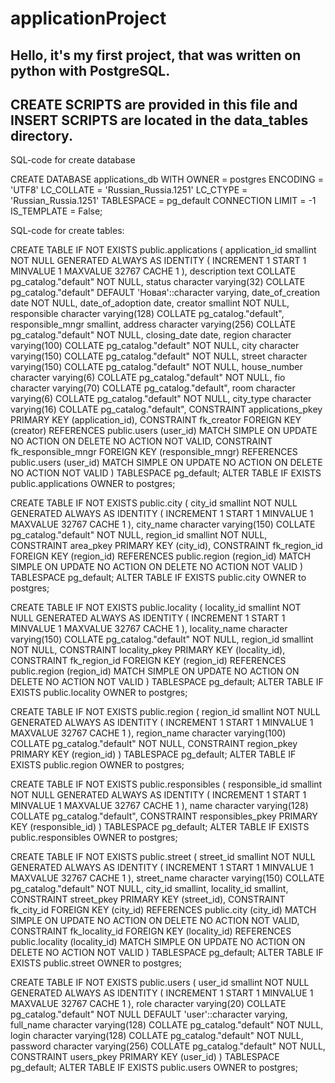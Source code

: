 # applicationProject
Hello, it's my first project, that was written on python with PostgreSQL.
--------------------------------------------------------------------------------------------------------------------------------------------------------
CREATE SCRIPTS are provided in this file and INSERT SCRIPTS are located in the data_tables directory.
--------------------------------------------------------------------------------------------------------------------------------------------------------

SQL-code for create database

CREATE DATABASE applications_db
    WITH
    OWNER = postgres
    ENCODING = 'UTF8'
    LC_COLLATE = 'Russian_Russia.1251'
    LC_CTYPE = 'Russian_Russia.1251'
    TABLESPACE = pg_default
    CONNECTION LIMIT = -1
    IS_TEMPLATE = False;
    
SQL-code for create tables:

CREATE TABLE IF NOT EXISTS public.applications
(
    application_id smallint NOT NULL GENERATED ALWAYS AS IDENTITY ( INCREMENT 1 START 1 MINVALUE 1 MAXVALUE 32767 CACHE 1 ),
    description text COLLATE pg_catalog."default" NOT NULL,
    status character varying(32) COLLATE pg_catalog."default" DEFAULT 'Новая'::character varying,
    date_of_creation date NOT NULL,
    date_of_adoption date,
    creator smallint NOT NULL,
    responsible character varying(128) COLLATE pg_catalog."default",
    responsible_mngr smallint,
    address character varying(256) COLLATE pg_catalog."default" NOT NULL,
    closing_date date,
    region character varying(100) COLLATE pg_catalog."default" NOT NULL,
    city character varying(150) COLLATE pg_catalog."default" NOT NULL,
    street character varying(150) COLLATE pg_catalog."default" NOT NULL,
    house_number character varying(6) COLLATE pg_catalog."default" NOT NULL,
    fio character varying(70) COLLATE pg_catalog."default",
    room character varying(6) COLLATE pg_catalog."default" NOT NULL,
    city_type character varying(16) COLLATE pg_catalog."default",
    CONSTRAINT applications_pkey PRIMARY KEY (application_id),
    CONSTRAINT fk_creator FOREIGN KEY (creator)
        REFERENCES public.users (user_id) MATCH SIMPLE
        ON UPDATE NO ACTION
        ON DELETE NO ACTION
        NOT VALID,
    CONSTRAINT fk_responsible_mngr FOREIGN KEY (responsible_mngr)
        REFERENCES public.users (user_id) MATCH SIMPLE
        ON UPDATE NO ACTION
        ON DELETE NO ACTION
        NOT VALID
)
TABLESPACE pg_default;
ALTER TABLE IF EXISTS public.applications
    OWNER to postgres;

CREATE TABLE IF NOT EXISTS public.city
(
    city_id smallint NOT NULL GENERATED ALWAYS AS IDENTITY ( INCREMENT 1 START 1 MINVALUE 1 MAXVALUE 32767 CACHE 1 ),
    city_name character varying(150) COLLATE pg_catalog."default" NOT NULL,
    region_id smallint NOT NULL,
    CONSTRAINT area_pkey PRIMARY KEY (city_id),
    CONSTRAINT fk_region_id FOREIGN KEY (region_id)
        REFERENCES public.region (region_id) MATCH SIMPLE
        ON UPDATE NO ACTION
        ON DELETE NO ACTION
        NOT VALID
)
TABLESPACE pg_default;
ALTER TABLE IF EXISTS public.city
    OWNER to postgres;

CREATE TABLE IF NOT EXISTS public.locality
(
    locality_id smallint NOT NULL GENERATED ALWAYS AS IDENTITY ( INCREMENT 1 START 1 MINVALUE 1 MAXVALUE 32767 CACHE 1 ),
    locality_name character varying(150) COLLATE pg_catalog."default" NOT NULL,
    region_id smallint NOT NULL,
    CONSTRAINT locality_pkey PRIMARY KEY (locality_id),
    CONSTRAINT fk_region_id FOREIGN KEY (region_id)
        REFERENCES public.region (region_id) MATCH SIMPLE
        ON UPDATE NO ACTION
        ON DELETE NO ACTION
        NOT VALID
)
TABLESPACE pg_default;
ALTER TABLE IF EXISTS public.locality
    OWNER to postgres;

CREATE TABLE IF NOT EXISTS public.region
(
    region_id smallint NOT NULL GENERATED ALWAYS AS IDENTITY ( INCREMENT 1 START 1 MINVALUE 1 MAXVALUE 32767 CACHE 1 ),
    region_name character varying(100) COLLATE pg_catalog."default" NOT NULL,
    CONSTRAINT region_pkey PRIMARY KEY (region_id)
)
TABLESPACE pg_default;
ALTER TABLE IF EXISTS public.region
    OWNER to postgres;

CREATE TABLE IF NOT EXISTS public.responsibles
(
    responsible_id smallint NOT NULL GENERATED ALWAYS AS IDENTITY ( INCREMENT 1 START 1 MINVALUE 1 MAXVALUE 32767 CACHE 1 ),
    name character varying(128) COLLATE pg_catalog."default",
    CONSTRAINT responsibles_pkey PRIMARY KEY (responsible_id)
)
TABLESPACE pg_default;
ALTER TABLE IF EXISTS public.responsibles
    OWNER to postgres;

CREATE TABLE IF NOT EXISTS public.street
(
    street_id smallint NOT NULL GENERATED ALWAYS AS IDENTITY ( INCREMENT 1 START 1 MINVALUE 1 MAXVALUE 32767 CACHE 1 ),
    street_name character varying(150) COLLATE pg_catalog."default" NOT NULL,
    city_id smallint,
    locality_id smallint,
    CONSTRAINT street_pkey PRIMARY KEY (street_id),
    CONSTRAINT fk_city_id FOREIGN KEY (city_id)
        REFERENCES public.city (city_id) MATCH SIMPLE
        ON UPDATE NO ACTION
        ON DELETE NO ACTION
        NOT VALID,
    CONSTRAINT fk_locality_id FOREIGN KEY (locality_id)
        REFERENCES public.locality (locality_id) MATCH SIMPLE
        ON UPDATE NO ACTION
        ON DELETE NO ACTION
        NOT VALID
)
TABLESPACE pg_default;
ALTER TABLE IF EXISTS public.street
    OWNER to postgres;

CREATE TABLE IF NOT EXISTS public.users
(
    user_id smallint NOT NULL GENERATED ALWAYS AS IDENTITY ( INCREMENT 1 START 1 MINVALUE 1 MAXVALUE 32767 CACHE 1 ),
    role character varying(20) COLLATE pg_catalog."default" NOT NULL DEFAULT 'user'::character varying,
    full_name character varying(128) COLLATE pg_catalog."default" NOT NULL,
    login character varying(128) COLLATE pg_catalog."default" NOT NULL,
    password character varying(256) COLLATE pg_catalog."default" NOT NULL,
    CONSTRAINT users_pkey PRIMARY KEY (user_id)
)
TABLESPACE pg_default;
ALTER TABLE IF EXISTS public.users
    OWNER to postgres;

